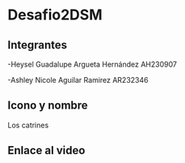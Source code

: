 # Desafio2DSM

## Integrantes 
-Heysel Guadalupe Argueta Hernández AH230907


-Ashley Nicole Aguilar Ramirez AR232346


## Icono y nombre

Los catrines 




## Enlace al video 
